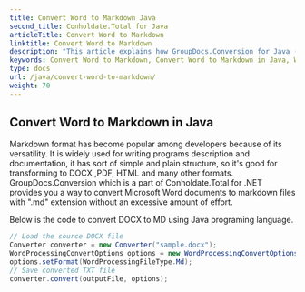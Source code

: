 ```yaml
---
title: Convert Word to Markdown Java
second_title: Conholdate.Total for Java
articleTitle: Convert Word to Markdown
linktitle: Convert Word to Markdown
description: "This article explains how GroupDocs.Conversion for Java (which is a part of Conholdate.Total for Java) supports Word conversion to Markdown."
keywords: Convert Word to Markdown, Convert Word to Markdown in Java, Word to Markdown
type: docs
url: /java/convert-word-to-markdown/
weight: 70
---
```


## Convert Word to Markdown in Java

Markdown format has become popular among developers because of its versatility. It is widely used for writing programs description and documentation, it has sort of simple and plain structure, so it's good for transforming to DOCX ,PDF, HTML and many other formats. GroupDocs.Conversion which is a part of Conholdate.Total for .NET provides you a way to convert Microsoft Word documents to markdown files with ".md" extension without an excessive amount of effort. 

Below is the code to convert DOCX to MD using Java programing language.


```java
// Load the source DOCX file
Converter converter = new Converter("sample.docx");
WordProcessingConvertOptions options = new WordProcessingConvertOptions();
options.setFormat(WordProcessingFileType.Md);
// Save converted TXT file
converter.convert(outputFile, options);
```











